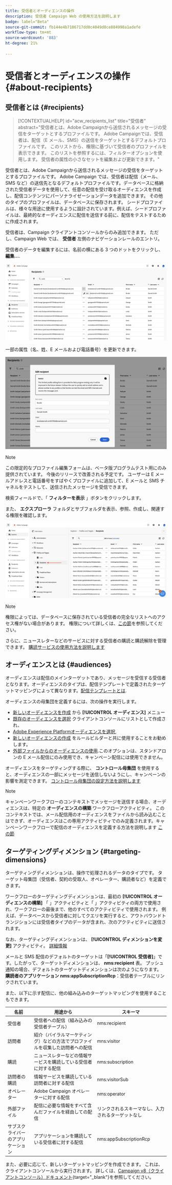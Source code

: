 ```yaml
---
title: 受信者とオーディエンスの操作
description: 受信者 Campaign Web の使用方法を説明します
badge: label="Beta"
source-git-commit: fb144e4b7186717dd0c4049d8ce884998a1adefe
workflow-type: tm+mt
source-wordcount: '883'
ht-degree: 21%

---
```



# 受信者とオーディエンスの操作 {#about-recipients}

## 受信者とは {#recipients}

>[!CONTEXTUALHELP]
>id="acw_recipients_list"
>title="受信者"
>abstract="受信者とは、Adobe Campaignから送信されるメッセージの受信をターゲットとするプロファイルです。 Adobe Campaignでは、受信者は、配信（E メール、SMS）の送信をターゲットとするデフォルトプロファイルです。 このリストから、権限に基づいて受信者のプロファイルを表示できます。 このリストを参照するには、フィルターオプションを使用します。 受信者の属性の小さなセットを編集および更新できます。"

受信者とは、Adobe Campaignから送信されるメッセージの受信をターゲットとするプロファイルです。 Adobe Campaign では、受信者は配信（メール、SMS など）の送信先となるデフォルトプロファイルです。データベースに格納された受信者データを使用して、任意の配信を受け取るオーディエンスを作成し、配信コンテンツにパーソナライゼーションデータを追加できます。 その他のタイプのプロファイルは、データベースに保存されます。 シードプロファイルは、様々な用途に使用するように設計されています。例えば、シードプロファイルは、最終的なオーディエンスに配信を送信する前に、配信をテストするために作成されます。

受信者は、Campaign クライアントコンソールからのみ追加できます。 ただし、Campaign Web では、 **受信者** 左側のナビゲーションレールのエントリ。

受信者のデータを編集するには、名前の横にある 3 つのドットをクリックし、 **編集…**.

![受信者プロファイルの編集](assets/recipient-edit.png)

一部の属性（名、姓、E メールおよび電話番号）を更新できます。

![受信者プロファイルの更新](assets/recipient-update.png)

>[!NOTE]
>
>この限定的なプロファイル編集フォームは、ベータ版プログラムテスト用にのみ提供されています。 今後のリリースで改善される予定です。 ユーザーは E メールアドレスと電話番号をすばやくプロファイルに追加して、E メールと SMS チャネルをテストして、送信されたメッセージを受信できます。

検索フィールドで、「 **フィルターを表示** 」ボタンをクリックします。

また、 **エクスプローラ** フォルダとサブフォルダを表示、参照、作成し、関連する権限を確認します。

![エクスプローラービューからの受信者リスト](assets/recipients-from-explorer.png)

>[!NOTE]
>
>権限によっては、データベースに保存されている受信者の完全なリストへのアクセス権がない場合があります。 権限について詳しくは、[この節](../get-started/permissions.md)を参照してください。

さらに、ニュースレターなどのサービスに対する受信者の購読と購読解除を管理できます。 [購読サービスの使用方法を説明します](create-service.md)

## オーディエンスとは {#audiences}

オーディエンスは配信のメインターゲットであり、メッセージを受信する受信者となります。オーディエンスのタイプは、配信テンプレートで定義されたターゲットマッピングによって異なります。[配信テンプレートとは](../msg/delivery-template.md).

オーディエンスの母集団を定義するには、次の操作を実行します。

* [新しいオーディエンスを作成](create-audience.md) から **[!UICONTROL オーディエンス]** メニュー
* [既存のオーディエンスを選択](add-audience.md) クライアントコンソールにリストとして作成され、
* [Adobe Experience Platformオーディエンスを選択](aep-audience.md),
* [新しいオーディエンスの作成](segment-builder.md) をルールビルダーと共に使用することをお勧めします。
* [外部ファイルからのオーディエンスの使用](file-audience.md).このオプションは、スタンドアロンの E メール配信にのみ使用でき、キャンペーン配信には使用できません。

オーディエンスをターゲティングする際に、 **コントロール母集団** を使用すると、オーディエンスの一部にメッセージを送信しないようにし、キャンペーンの影響を測定できます。 [コントロール母集団の設定方法を説明します](control-group.md)

>[!NOTE]
>
>キャンペーンワークフローのコンテキストでメッセージを送信する場合、オーディエンスは、特定の **オーディエンスの構築** ワークフローアクティビティ。 このコンテキストでは、メール配信用のオーディエンスをファイルから読み込むことはできず、オーディエンスはこの専用アクティビティでのみ定義されます。キャンペーンワークフローで配信のオーディエンスを定義する方法を説明します [この節](../workflows/activities/build-audience.md)

## ターゲティングディメンション {#targeting-dimensions}

ターゲティングディメンションは、操作で処理されるデータのタイプです。 ターゲット母集団（受信者、契約の受取人、オペレーター、購読者など）を定義できます。

ワークフローのターゲティングディメンションは、最初の **[!UICONTROL オーディエンスの構築]** 「 」アクティビティと「 」アクティビティの両方で使用され、ワークフローの最後まで、他のすべてのアクティビティで使用されます。 例えば、データベースから受信者に対してクエリを実行すると、アウトバウンドトランジションには受信者タイプのデータが含まれ、次のアクティビティに送信されます。

なお、ターゲティングディメンションは、 **[!UICONTROL ディメンションを変更]** アクティビティ。 [詳細情報](../workflows/activities/change-dimension.md)

メールと SMS 配信のデフォルトのターゲットは「**[!UICONTROL 受信者]**」です。したがって、ターゲットディメンションは、 **nms:recipient** 表。 プッシュ通知の場合、デフォルトのターゲットディメンションは次のようになります。 **購読者のアプリケーション nms:appSubscriptionRcp**：受信者テーブルにリンクされています。

また、以下に示す配信に、他の組み込みのターゲットマッピングを使用することもできます。

| 名前 | 用途から | スキーマ |
|---|---|---|
| 受信者 | 受信者への配信（組み込みの受信者テーブル） | nms:recipient |
| 訪問者 | 紹介（バイラルマーケティング）などの方法でプロファイルを収集した訪問者への配信 | mns:visitor |
| 購読 | ニュースレターなどの情報サービスを購読している受信者に対する配信 | nms:subscription |
| 訪問者の購読 | 情報サービスを購読している訪問者に対する配信 | nms:visitorSub |
| オペレーター | Adobe Campaign オペレーターに対する配信 | nms:operator |
| 外部ファイル | 配信に必要な情報をすべて含んだファイルを経由しての配信 | リンクされるスキーマなし、入力されるターゲットなし |
| サブスクライバーのアプリケーション | アプリケーションを購読している受信者に対する配信 | nms:appSubscriptionRcp |

また、必要に応じて、新しいターゲットマッピングを作成できます。 これは、クライアントコンソールから実行されます。 詳しくは、[Campaign v8（クライアントコンソール）ドキュメント](https://experienceleague.adobe.com/docs/campaign/campaign-v8/audience/add-profiles/target-mappings.html#new-mapping){target="_blank"}を参照してください。

